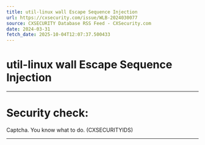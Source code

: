 ```yaml
---
title: util-linux wall Escape Sequence Injection
url: https://cxsecurity.com/issue/WLB-2024030077
source: CXSECURITY Database RSS Feed - CXSecurity.com
date: 2024-03-31
fetch_date: 2025-10-04T12:07:37.500433
---
```


# util-linux wall Escape Sequence Injection

---

# Security check:

Captcha. You know what to do. (CXSECURITYIDS)

---